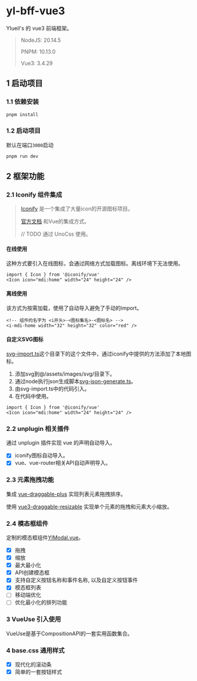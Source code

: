 # yl-bff-vue3
YIueil's 的 vue3 前端框架。

> NodeJS: 20.14.5
> 
> PNPM: 10.13.0
> 
> Vue3: 3.4.29

## 1 启动项目
### 1.1 依赖安装
```bash
pnpm install
```

### 1.2 启动项目
默认在端口`3000`启动
```bash
pnpm run dev
```

## 2 框架功能
### 2.1 Iconify 组件集成
> [Iconify](https://icon-sets.iconify.design) 是一个集成了大量icon的开源图标项目。
>
> [官方文档](https://iconify.design/docs/icon-components/vue/) 和Vue的集成方式。
> 
> // TODO 通过 UnoCss 使用。

#### 在线使用
这种方式要引入在线图标，会通过网络方式加载图标。离线环境下无法使用。
```vue
import { Icon } from '@iconify/vue'
<Icon icon="mdi:home" width="24" height="24" />
```

#### 离线使用
该方式为按需加载，使用了自动导入避免了手动的import。
```vue
<!-- 组件的名字为 <i开头>-<图标集名>-<图标名> -->
<i-mdi-home width="32" height="32" color="red" />
```

#### 自定义SVG图标
[svg-import.ts](src/core/svg-import.ts)这个目录下的这个文件中，通过iconify中提供的方法添加了本地图标。
1. 添加svg到@/assets/images/svg/目录下。
2. 通过node执行json生成脚本[svg-json-generate.ts](src/scripts/svg-json-generate.ts)。
3. 由svg-import.ts中的代码引入。
4. 在代码中使用。
```vue
import { Icon } from '@iconify/vue'
<Icon icon="mdi:home" width="24" height="24" /> 
```

### 2.2 unplugin 相关插件
通过 unplugin 插件实现 vue 的声明自动导入。
- [x] iconify图标自动导入。
- [x] vue、vue-router相关API自动声明导入。

### 2.3 元素拖拽功能
集成 [vue-draggable-plus](https://vue-draggable-plus.pages.dev) 实现列表元素拖拽排序。

使用 [vue3-draggable-resizable](https://github.com/a7650/vue3-draggable-resizable/blob/main/docs/document_zh.md) 实现单个元素的拖拽和元素大小缩放。

### 2.4 模态框组件
定制的模态框组件[YlModal.vue](src/components/YlModal.vue)。
- [x] 拖拽
- [x] 缩放
- [x] 最大最小化
- [x] API创建模态框
- [x] 支持自定义按钮名称和事件名称, 以及自定义按钮事件
- [x] 模态框列表
- [ ] 移动端优化
- [ ] 优化最小化的排列功能

### 3 VueUse 引入使用
VueUse是基于CompositionAPI的一套实用函数集合。

### 4 base.css 通用样式
- [x] 现代化的滚动条
- [x] 简单的一套按钮样式